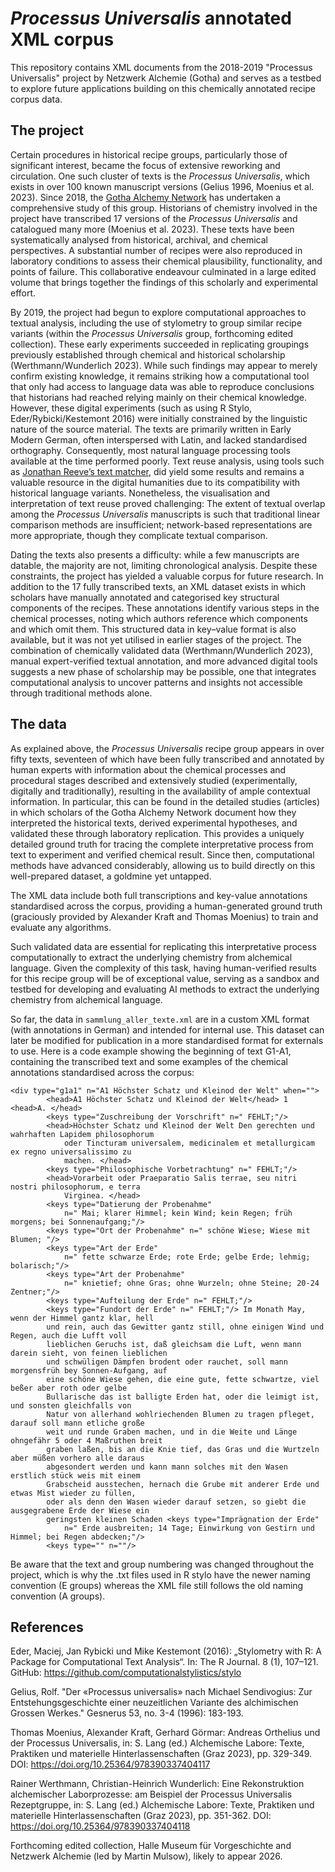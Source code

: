 # *Processus Universalis* annotated XML corpus
This repository contains XML documents from the 2018-2019 "Processus Universalis" project by Netzwerk Alchemie (Gotha) and serves as a testbed to explore future applications building on this chemically annotated recipe corpus data.

## The project
Certain procedures in historical recipe groups, particularly those of significant interest, became the focus of extensive reworking and circulation. One such cluster of texts is the *Processus Universalis*, which exists in over 100 known manuscript versions (Gelius 1996, Moenius et al. 2023).
Since 2018, the [Gotha Alchemy Network](https://www.uni-erfurt.de/en/gotha-research-centre/research/working-groups-and-networks/alchemy-network) has undertaken a comprehensive study of this group. Historians of chemistry involved in the project have transcribed 17 versions of the *Processus Universalis* and catalogued many more (Moenius et al. 2023). These texts have been systematically analysed from historical, archival, and chemical perspectives. A substantial number of recipes were also reproduced in laboratory conditions to assess their chemical plausibility, functionality, and points of failure. This collaborative endeavour culminated in a large edited volume that brings together the findings of this scholarly and experimental effort.

By 2019, the project had begun to explore computational approaches to textual analysis, including the use of stylometry to group similar recipe variants (within the *Processus Universalis* group, forthcoming edited collection). These early experiments succeeded in replicating groupings previously established through chemical and historical scholarship (Werthmann/Wunderlich 2023). While such findings may appear to merely confirm existing knowledge, it remains striking how a computational tool that only had access to language data was able to reproduce conclusions that historians had reached relying mainly on their chemical knowledge. 
However, these digital experiments (such as using R Stylo, Eder/Rybicki/Kestemont 2016) were initially constrained by the linguistic nature of the source material. The texts are primarily written in Early Modern German, often interspersed with Latin, and lacked standardised orthography. Consequently, most natural language processing tools available at the time performed poorly. Text reuse analysis, using tools such as [Jonathan Reeve’s text matcher](github.com/JonathanReeve/text-matcher), did yield some results and remains a valuable resource in the digital humanities due to its compatibility with historical language variants. Nonetheless, the visualisation and interpretation of text reuse proved challenging: The extent of textual overlap among the *Processus Universalis* manuscripts is such that traditional linear comparison methods are insufficient; network-based representations are more appropriate, though they complicate textual comparison.

Dating the texts also presents a difficulty: while a few manuscripts are datable, the majority are not, limiting chronological analysis. Despite these constraints, the project has yielded a valuable corpus for future research. In addition to the 17 fully transcribed texts, an XML dataset exists in which scholars have manually annotated and categorised key structural components of the recipes. These annotations identify various steps in the chemical processes, noting which authors reference which components and which omit them. This structured data in key–value format is also available, but it was not yet utilised in earlier stages of the project. 
The combination of chemically validated data (Werthmann/Wunderlich 2023), manual expert-verified textual annotation, and more advanced digital tools suggests a new phase of scholarship may be possible, one that integrates computational analysis to uncover patterns and insights not accessible through traditional methods alone.

## The data
As explained above, the *Processus Universalis* recipe group appears in over fifty texts, seventeen of which have been fully transcribed and annotated by human experts with information about the chemical processes and procedural stages described and extensively studied (experimentally, digitally and traditionally), resulting in the availability of ample contextual information. In particular, this can be found in the detailed studies (articles) in which scholars of the Gotha Alchemy Network document how they interpreted the historical texts, derived experimental hypotheses, and validated these through laboratory replication. This provides a uniquely detailed ground truth for tracing the complete interpretative process from text to experiment and verified chemical result. Since then, computational methods have advanced considerably, allowing us to build directly on this well-prepared dataset, a goldmine yet untapped.

The XML data include both full transcriptions and key-value annotations standardised across the corpus, providing a human-generated ground truth (graciously provided by Alexander Kraft and Thomas Moenius) to train and evaluate any algorithms.

Such validated data are essential for replicating this interpretative process computationally to extract the underlying chemistry from alchemical language. Given the complexity of this task, having human-verified results for this recipe group will be of exceptional value, serving as a sandbox and testbed for developing and evaluating AI methods to extract the underlying chemistry from alchemical language.

So far, the data in `sammlung_aller_texte.xml` are in a custom XML format (with annotations in German) and intended for internal use. This dataset can later be modified for publication in a more standardised format for externals to use. Here is a code example showing the beginning of text G1-A1, containing the transcribed text and some examples of the chemical annotations standardised across the corpus:
```
<div type="g1a1" n="A1 Höchster Schatz und Kleinod der Welt" when="">
        <head>A1 Höchster Schatz und Kleinod der Welt</head> 1 <head>A. </head>
        <keys type="Zuschreibung der Vorschrift" n=" FEHLT;"/>
        <head>Höchster Schatz und Kleinod der Welt Den gerechten und wahrhaften Lapidem philosophorum
            oder Tincturam universalem, medicinalem et metallurgicam ex regno universalissimo zu
            machen. </head>
        <keys type="Philosophische Vorbetrachtung" n=" FEHLT;"/>
        <head>Vorarbeit oder Praeparatio Salis terrae, seu nitri nostri philosophorum, e terra
            Virginea. </head>
        <keys type="Datierung der Probenahme"
            n=" Mai; klarer Himmel; kein Wind; kein Regen; früh morgens; bei Sonnenaufgang;"/>
        <keys type="Ort der Probenahme" n=" schöne Wiese; Wiese mit Blumen; "/>
        <keys type="Art der Erde"
            n=" fette schwarze Erde; rote Erde; gelbe Erde; lehmig; bolarisch;"/>
        <keys type="Art der Probenahme"
            n=" knietief; ohne Gras; ohne Wurzeln; ohne Steine; 20-24 Zentner;"/>
        <keys type="Aufteilung der Erde" n=" FEHLT;"/>
        <keys type="Fundort der Erde" n=" FEHLT;"/> Im Monath May, wenn der Himmel gantz klar, hell
        und rein, auch das Gewitter gantz still, ohne einigen Wind und Regen, auch die Lufft voll
        lieblichen Geruchs ist, daß gleichsam die Luft, wenn mann darein sieht, von feinen lieblichen
        und schwüligen Dämpfen brodent oder rauchet, soll mann morgensfrüh bey Sonnen-Aufgang, auf
        eine schöne Wiese gehen, die eine gute, fette schwartze, viel beßer aber roth oder gelbe
        Bullarische das ist balligte Erden hat, oder die leimigt ist, und sonsten gleichfalls von
        Natur von allerhand wohlriechenden Blumen zu tragen pfleget, darauf soll mann etliche große
        weit und runde Graben machen, und in die Weite und Länge ohngefähr 5 oder 4 Maßruthen breit
        graben laßen, bis an die Knie tief, das Gras und die Wurtzeln aber müßen vorhero alle daraus
        abgesondert werden und kann mann solches mit den Wasen erstlich stück weis mit einem
        Grabscheid ausstechen, hernach die Grube mit anderer Erde und etwas Mist wieder zu füllen,
        oder als denn den Wasen wieder darauf setzen, so giebt die ausgegrabene Erde der Wiese ein
        geringsten kleinen Schaden <keys type="Imprägnation der Erde"
            n=" Erde ausbreiten; 14 Tage; Einwirkung von Gestirn und Himmel; bei Regen abdecken;"/>
        <keys type="" n=""/>
```
Be aware that the text and group numbering was changed throughout the project, which is why the .txt files used in R stylo have the newer naming convention (E groups) whereas the XML file still follows the old naming convention (A groups). 

## References
Eder, Maciej, Jan Rybicki und Mike Kestemont (2016): „Stylometry with R: A Package for Computational Text Analysis“. In: The R Journal. 8 (1), 107–121.
GitHub: https://github.com/computationalstylistics/stylo

Gelius, Rolf. "Der «Processus universalis» nach Michael Sendivogius: Zur Entstehungsgeschichte einer neuzeitlichen Variante des alchimischen Grossen Werkes." Gesnerus 53, no. 3-4 (1996): 183-193.

Thomas Moenius, Alexander Kraft, Gerhard Görmar: Andreas Orthelius und der Processus Universalis, in: S. Lang (ed.) Alchemische Labore: Texte, Praktiken und materielle Hinterlassenschaften (Graz 2023), pp. 329-349. DOI: https://doi.org/10.25364/978390337404117 

Rainer Werthmann, Christian-Heinrich Wunderlich: Eine Rekonstruktion alchemischer Laborprozesse: am Beispiel der Processus Universalis Rezeptgruppe, in: S. Lang (ed.) Alchemische Labore: Texte, Praktiken und materielle Hinterlassenschaften (Graz 2023), pp. 351-362. DOI: https://doi.org/10.25364/978390337404118 

Forthcoming edited collection, Halle Museum für Vorgeschichte and Netzwerk Alchemie (led by Martin Mulsow), likely to appear 2026. 

